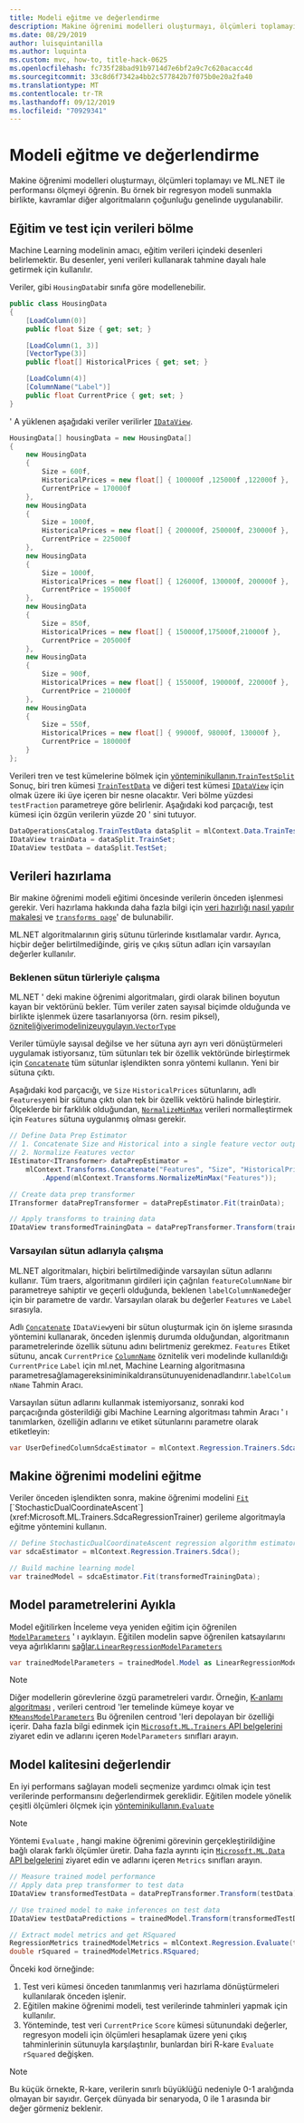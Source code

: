 ```yaml
---
title: Modeli eğitme ve değerlendirme
description: Makine öğrenimi modelleri oluşturmayı, ölçümleri toplamayı ve ML.NET ile performansı ölçmeyi öğrenin. Bir Machine Learning modeli, yeni verileri kullanarak tahmine dayalı hale getirmek için eğitim verileri içindeki desenleri tanımlar.
ms.date: 08/29/2019
author: luisquintanilla
ms.author: luquinta
ms.custom: mvc, how-to, title-hack-0625
ms.openlocfilehash: fc735f28bad91b9714d7e6bf2a9c7c620acacc4d
ms.sourcegitcommit: 33c8d6f7342a4bb2c577842b7f075b0e20a2fa40
ms.translationtype: MT
ms.contentlocale: tr-TR
ms.lasthandoff: 09/12/2019
ms.locfileid: "70929341"
---
```

# <a name="train-and-evaluate-a-model"></a>Modeli eğitme ve değerlendirme

Makine öğrenimi modelleri oluşturmayı, ölçümleri toplamayı ve ML.NET ile performansı ölçmeyi öğrenin. Bu örnek bir regresyon modeli sunmakla birlikte, kavramlar diğer algoritmaların çoğunluğu genelinde uygulanabilir.

## <a name="split-data-for-training-and-testing"></a>Eğitim ve test için verileri bölme

Machine Learning modelinin amacı, eğitim verileri içindeki desenleri belirlemektir. Bu desenler, yeni verileri kullanarak tahmine dayalı hale getirmek için kullanılır.

Veriler, gibi `HousingData`bir sınıfa göre modellenebilir.

```csharp
public class HousingData
{
    [LoadColumn(0)]
    public float Size { get; set; }

    [LoadColumn(1, 3)]
    [VectorType(3)]
    public float[] HistoricalPrices { get; set; }

    [LoadColumn(4)]
    [ColumnName("Label")]
    public float CurrentPrice { get; set; }
}
```

' A yüklenen aşağıdaki veriler verilirler [`IDataView`](xref:Microsoft.ML.IDataView).

```csharp
HousingData[] housingData = new HousingData[]
{
    new HousingData
    {
        Size = 600f,
        HistoricalPrices = new float[] { 100000f ,125000f ,122000f },
        CurrentPrice = 170000f
    },
    new HousingData
    {
        Size = 1000f,
        HistoricalPrices = new float[] { 200000f, 250000f, 230000f },
        CurrentPrice = 225000f
    },
    new HousingData
    {
        Size = 1000f,
        HistoricalPrices = new float[] { 126000f, 130000f, 200000f },
        CurrentPrice = 195000f
    },
    new HousingData
    {
        Size = 850f,
        HistoricalPrices = new float[] { 150000f,175000f,210000f },
        CurrentPrice = 205000f
    },
    new HousingData
    {
        Size = 900f,
        HistoricalPrices = new float[] { 155000f, 190000f, 220000f },
        CurrentPrice = 210000f
    },
    new HousingData
    {
        Size = 550f,
        HistoricalPrices = new float[] { 99000f, 98000f, 130000f },
        CurrentPrice = 180000f
    }
};
```

Verileri tren ve test kümelerine bölmek için [yönteminikullanın.`TrainTestSplit`](xref:Microsoft.ML.DataOperationsCatalog.TrainTestSplit*) Sonuç, biri tren kümesi [`TrainTestData`](xref:Microsoft.ML.DataOperationsCatalog.TrainTestData) ve diğeri test kümesi [`IDataView`](xref:Microsoft.ML.IDataView) için olmak üzere iki üye içeren bir nesne olacaktır. Veri bölme yüzdesi `testFraction` parametreye göre belirlenir. Aşağıdaki kod parçacığı, test kümesi için özgün verilerin yüzde 20 ' sini tutuyor.

```csharp
DataOperationsCatalog.TrainTestData dataSplit = mlContext.Data.TrainTestSplit(data, testFraction: 0.2);
IDataView trainData = dataSplit.TrainSet;
IDataView testData = dataSplit.TestSet;
```

## <a name="prepare-the-data"></a>Verileri hazırlama

Bir makine öğrenimi modeli eğitimi öncesinde verilerin önceden işlenmesi gerekir. Veri hazırlama hakkında daha fazla bilgi için [veri hazırlığı nasıl yapılır makalesi](prepare-data-ml-net.md) ve [`transforms page`](../resources/transforms.md)' de bulunabilir.

ML.NET algoritmalarının giriş sütunu türlerinde kısıtlamalar vardır. Ayrıca, hiçbir değer belirtilmediğinde, giriş ve çıkış sütun adları için varsayılan değerler kullanılır.

### <a name="working-with-expected-column-types"></a>Beklenen sütun türleriyle çalışma

ML.NET ' deki makine öğrenimi algoritmaları, girdi olarak bilinen boyutun kayan bir vektörünü bekler. Tüm veriler zaten sayısal biçimde olduğunda ve birlikte işlenmek üzere tasarlanıyorsa (örn. resim piksel), [özniteliğiverimodelinizeuygulayın.`VectorType`](xref:Microsoft.ML.Data.VectorTypeAttribute) 

Veriler tümüyle sayısal değilse ve her sütuna ayrı ayrı veri dönüştürmeleri uygulamak istiyorsanız, tüm sütunları tek bir özellik vektöründe birleştirmek için [`Concatenate`](xref:Microsoft.ML.TransformExtensionsCatalog.Concatenate*) tüm sütunlar işlendikten sonra yöntemi kullanın. Yeni bir sütuna çıktı. 

Aşağıdaki kod parçacığı, ve `Size` `HistoricalPrices` sütunlarını, adlı `Features`yeni bir sütuna çıktı olan tek bir özellik vektörü halinde birleştirir. Ölçeklerde bir farklılık olduğundan, [`NormalizeMinMax`](xref:Microsoft.ML.NormalizationCatalog.NormalizeMinMax*) verileri normalleştirmek için `Features` sütuna uygulanmış olması gerekir.

```csharp
// Define Data Prep Estimator
// 1. Concatenate Size and Historical into a single feature vector output to a new column called Features
// 2. Normalize Features vector
IEstimator<ITransformer> dataPrepEstimator =
    mlContext.Transforms.Concatenate("Features", "Size", "HistoricalPrices")
        .Append(mlContext.Transforms.NormalizeMinMax("Features"));

// Create data prep transformer
ITransformer dataPrepTransformer = dataPrepEstimator.Fit(trainData);

// Apply transforms to training data
IDataView transformedTrainingData = dataPrepTransformer.Transform(trainData);
```

### <a name="working-with-default-column-names"></a>Varsayılan sütun adlarıyla çalışma

ML.NET algoritmaları, hiçbiri belirtilmediğinde varsayılan sütun adlarını kullanır. Tüm traers, algoritmanın girdileri için çağrılan `featureColumnName` bir parametreye sahiptir ve geçerli olduğunda, beklenen `labelColumnName`değer için bir parametre de vardır. Varsayılan olarak bu değerler `Features` ve `Label` sırasıyla. 

Adlı [`Concatenate`](xref:Microsoft.ML.TransformExtensionsCatalog.Concatenate*) `IDataView`yeni bir sütun oluşturmak için ön işleme sırasında yöntemini kullanarak, önceden işlenmiş durumda olduğundan, algoritmanın parametrelerinde özellik sütunu adını belirtmeniz gerekmez. `Features` Etiket sütunu, ancak `CurrentPrice` [`ColumnName`](xref:Microsoft.ML.Data.ColumnNameAttribute) öznitelik veri modelinde kullanıldığı `CurrentPrice` `Label` için ml.net, Machine Learning algoritmasına parametresağlamagereksiniminikaldıransütunuyenidenadlandırır.`labelColumnName` Tahmin Aracı. 

Varsayılan sütun adlarını kullanmak istemiyorsanız, sonraki kod parçacığında gösterildiği gibi Machine Learning algoritması tahmin Aracı ' ı tanımlarken, özelliğin adlarını ve etiket sütunlarını parametre olarak etiketleyin:

```csharp
var UserDefinedColumnSdcaEstimator = mlContext.Regression.Trainers.Sdca(labelColumnName: "MyLabelColumnName", featureColumnName: "MyFeatureColumnName");
```

## <a name="train-the-machine-learning-model"></a>Makine öğrenimi modelini eğitme

Veriler önceden işlendikten sonra, makine öğrenimi modelini [`Fit`](xref:Microsoft.ML.Trainers.TrainerEstimatorBase`2.Fit*) [`StochasticDualCoordinateAscent`](xref:Microsoft.ML.Trainers.SdcaRegressionTrainer) gerileme algoritmayla eğitme yöntemini kullanın.

```csharp
// Define StochasticDualCoordinateAscent regression algorithm estimator
var sdcaEstimator = mlContext.Regression.Trainers.Sdca();

// Build machine learning model
var trainedModel = sdcaEstimator.Fit(transformedTrainingData);
```

## <a name="extract-model-parameters"></a>Model parametrelerini Ayıkla

Model eğitilirken İnceleme veya yeniden eğitim için öğrenilen [`ModelParameters`](xref:Microsoft.ML.Trainers.ModelParametersBase%601) ' ı ayıklayın. Eğitilen modelin sapve öğrenilen katsayılarını veya ağırlıklarını [sağlar.`LinearRegressionModelParameters`](xref:Microsoft.ML.Trainers.LinearRegressionModelParameters) 

```csharp
var trainedModelParameters = trainedModel.Model as LinearRegressionModelParameters;
```

> [!NOTE]
> Diğer modellerin görevlerine özgü parametreleri vardır. Örneğin, [K-anlamı algoritması](xref:Microsoft.ML.Trainers.KMeansTrainer) , verileri centroıd 'ler temelinde kümeye koyar ve [`KMeansModelParameters`](xref:Microsoft.ML.Trainers.KMeansModelParameters) Bu öğrenilen centroıd 'leri depolayan bir özelliği içerir. Daha fazla bilgi edinmek için [ `Microsoft.ML.Trainers` API belgelerini](xref:Microsoft.ML.Trainers) ziyaret edin ve adlarını içeren `ModelParameters` sınıfları arayın. 

## <a name="evaluate-model-quality"></a>Model kalitesini değerlendir

En iyi performans sağlayan modeli seçmenize yardımcı olmak için test verilerinde performansını değerlendirmek gereklidir. Eğitilen modele yönelik çeşitli ölçümleri ölçmek için [yönteminikullanın.`Evaluate`](xref:Microsoft.ML.RegressionCatalog.Evaluate*)

> [!NOTE]
> Yöntemi `Evaluate` , hangi makine öğrenimi görevinin gerçekleştirildiğine bağlı olarak farklı ölçümler üretir. Daha fazla ayrıntı için [ `Microsoft.ML.Data` API belgelerini](xref:Microsoft.ML.Data) ziyaret edin ve adlarını içeren `Metrics` sınıfları arayın. 

```csharp
// Measure trained model performance
// Apply data prep transformer to test data
IDataView transformedTestData = dataPrepTransformer.Transform(testData);

// Use trained model to make inferences on test data
IDataView testDataPredictions = trainedModel.Transform(transformedTestData);

// Extract model metrics and get RSquared
RegressionMetrics trainedModelMetrics = mlContext.Regression.Evaluate(testDataPredictions);
double rSquared = trainedModelMetrics.RSquared;
```

Önceki kod örneğinde:  

1. Test veri kümesi önceden tanımlanmış veri hazırlama dönüştürmeleri kullanılarak önceden işlenir. 
2. Eğitilen makine öğrenimi modeli, test verilerinde tahminleri yapmak için kullanılır.
3. Yönteminde, test veri `CurrentPrice` `Score` kümesi sütunundaki değerler, regresyon modeli için ölçümleri hesaplamak üzere yeni çıkış tahminlerinin sütunuyla karşılaştırılır, bunlardan biri R-kare `Evaluate` `rSquared` değişken.

> [!NOTE]
> Bu küçük örnekte, R-kare, verilerin sınırlı büyüklüğü nedeniyle 0-1 aralığında olmayan bir sayıdır. Gerçek dünyada bir senaryoda, 0 ile 1 arasında bir değer görmeniz beklenir.
